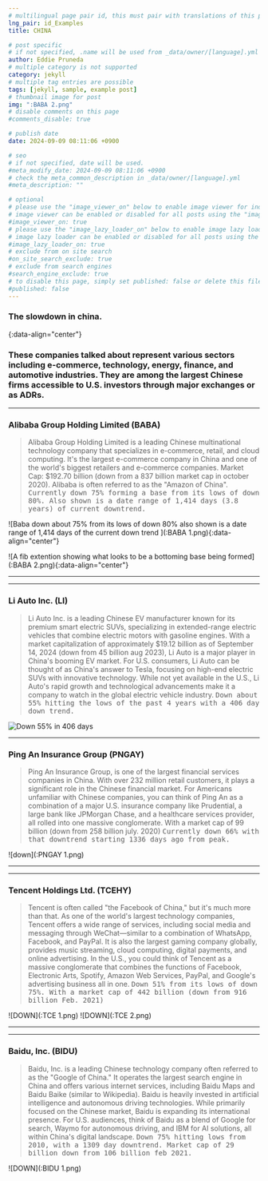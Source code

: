```yaml
---
# multilingual page pair id, this must pair with translations of this page. (This name must be unique)
lng_pair: id_Examples
title: CHINA

# post specific
# if not specified, .name will be used from _data/owner/[language].yml
author: Eddie Pruneda
# multiple category is not supported
category: jekyll
# multiple tag entries are possible
tags: [jekyll, sample, example post]
# thumbnail image for post
img: ":BABA 2.png"
# disable comments on this page
#comments_disable: true

# publish date
date: 2024-09-09 08:11:06 +0900

# seo
# if not specified, date will be used.
#meta_modify_date: 2024-09-09 08:11:06 +0900
# check the meta_common_description in _data/owner/[language].yml
#meta_description: ""

# optional
# please use the "image_viewer_on" below to enable image viewer for individual pages or posts (_posts/ or [language]/_posts folders).
# image viewer can be enabled or disabled for all posts using the "image_viewer_posts: true" setting in _data/conf/main.yml.
#image_viewer_on: true
# please use the "image_lazy_loader_on" below to enable image lazy loader for individual pages or posts (_posts/ or [language]/_posts folders).
# image lazy loader can be enabled or disabled for all posts using the "image_lazy_loader_posts: true" setting in _data/conf/main.yml.
#image_lazy_loader_on: true
# exclude from on site search
#on_site_search_exclude: true
# exclude from search engines
#search_engine_exclude: true
# to disable this page, simply set published: false or delete this file
#published: false
---
```


<!-- outline-start -->

### The slowdown in china.
{:data-align="center"}
<!-- outline-end -->


### These companies talked about represent various sectors including e-commerce, technology, energy, finance, and automotive industries. They are among the largest Chinese firms accessible to U.S. investors through major exchanges or as ADRs. 


***


### Alibaba Group Holding Limited (BABA)
>Alibaba Group Holding Limited is a leading Chinese multinational technology company that specializes in e-commerce, retail, and cloud computing. It's the largest e-commerce company in China and one of the world's biggest retailers and e-commerce companies. Market Cap: $192.70 billion (down from a 837 billion market cap in october 2020). Alibaba is often referred to as the "Amazon of China".  <kbd>Currently down 75% forming a base from its lows of down 80%. Also shown is a date range of 1,414 days (3.8 years) of current downtrend.</kbd> 
>

![Baba down about 75% from its lows of down 80% also shown is a date range of 1,414 days of the current down trend ](:BABA 1.png){:data-align="center"}

![A fib extention showing what looks to be a bottoming base being formed](:BABA 2.png){:data-align="center"}

***
***

### Li Auto Inc. (LI)
>Li Auto Inc. is a leading Chinese EV manufacturer known for its premium smart electric SUVs, specializing in extended-range electric vehicles that combine electric motors with gasoline engines. With a market capitalization of approximately $19.12 billion as of September 14, 2024 (down from 45 billion aug 2023), Li Auto is a major player in China's booming EV market. For U.S. consumers, Li Auto can be thought of as China's answer to Tesla, focusing on high-end electric SUVs with innovative technology. While not yet available in the U.S., Li Auto's rapid growth and technological advancements make it a company to watch in the global electric vehicle industry.  <kbd>Down about 55% hitting the lows of the past 4 years with a 406 day down trend.</kbd>
>

![Down 55% in 406 days](:LI.png)

***

### Ping An Insurance Group (PNGAY)
>Ping An Insurance Group, is one of the largest financial services companies in China. With over 232 million retail customers, it plays a significant role in the Chinese financial market. For Americans unfamiliar with Chinese companies, you can think of Ping An as a combination of a major U.S. insurance company like Prudential, a large bank like JPMorgan Chase, and a healthcare services provider, all rolled into one massive conglomerate. With a market cap of 99 billion (down from 258 billion july. 2020)  <kbd>Currently down 66% with that downtrend starting 1336 days ago from peak.</kbd>
>

![down](:PNGAY 1.png)
***
***
### Tencent Holdings Ltd. (TCEHY)
>Tencent is often called "the Facebook of China," but it's much more than that. As one of the world's largest technology companies, Tencent offers a wide range of services, including social media and messaging through WeChat—similar to a combination of WhatsApp, Facebook, and PayPal. It is also the largest gaming company globally, provides music streaming, cloud computing, digital payments, and online advertising. In the U.S., you could think of Tencent as a massive conglomerate that combines the functions of Facebook, Electronic Arts, Spotify, Amazon Web Services, PayPal, and Google's advertising business all in one.  <kbd>Down 51% from its lows of down 75%. With a market cap of 442 billion (down from 916 billion Feb. 2021)</kbd>
>

![DOWN](:TCE 1.png)
![DOWN](:TCE 2.png)
***
***
### Baidu, Inc. (BIDU)
>Baidu, Inc. is a leading Chinese technology company often referred to as the "Google of China." It operates the largest search engine in China and offers various internet services, including Baidu Maps and Baidu Baike (similar to Wikipedia). Baidu is heavily invested in artificial intelligence and autonomous driving technologies. While primarily focused on the Chinese market, Baidu is expanding its international presence. For U.S. audiences, think of Baidu as a blend of Google for search, Waymo for autonomous driving, and IBM for AI solutions, all within China's digital landscape.  <kbd>Down 75% hitting lows from 2010, with a 1309 day downtrend. Market cap of 29 billion down from 106 billion feb 2021.</kbd>
>

![DOWN](:BIDU 1.png)
